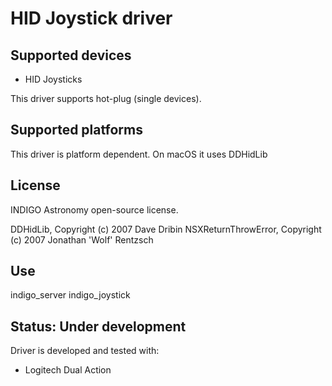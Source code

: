 # HID Joystick driver


## Supported devices

* HID Joysticks

This driver supports hot-plug (single devices).

## Supported platforms

This driver is platform dependent. On macOS it uses DDHidLib

## License

INDIGO Astronomy open-source license.

DDHidLib, Copyright (c) 2007 Dave Dribin
NSXReturnThrowError, Copyright (c) 2007 Jonathan 'Wolf' Rentzsch

## Use

indigo_server indigo_joystick

## Status: Under development

Driver is developed and tested with:

* Logitech Dual Action
